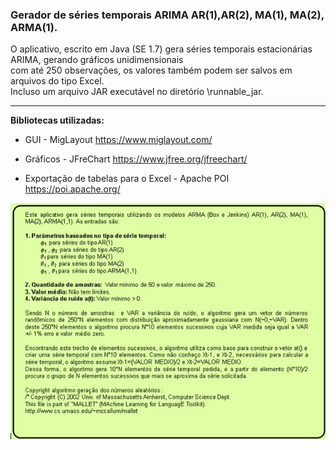 ### Gerador de séries temporais ARIMA AR(1),AR(2), MA(1), MA(2), ARMA(1).

O aplicativo, escrito em Java (SE 1.7) gera séries temporais estacionárias ARIMA, gerando gráficos unidimensionais  
com até 250 observações, os valores também podem ser salvos em arquivos do tipo Excel.  
Incluso um arquivo JAR executável no diretório \runnable_jar.

---

**Bibliotecas utilizadas:**

-   GUI - MigLayout https://www.miglayout.com/

-   Gráficos - JFreChart https://www.jfree.org/jfreechart/

-   Exportação de tabelas para o Excel - Apache POI https://poi.apache.org/

![Image](/image/help.jpg)
